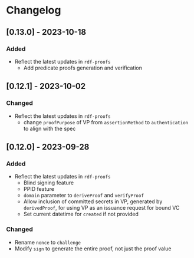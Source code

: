 # Changelog

## [0.13.0] - 2023-10-18

### Added

- Reflect the latest updates in `rdf-proofs`
  - Add predicate proofs generation and verification

## [0.12.1] - 2023-10-02

### Changed

- Reflect the latest updates in `rdf-proofs`
  - change `proofPurpose` of VP from `assertionMethod` to `authentication` to align with the spec

## [0.12.0] - 2023-09-28

### Added

- Reflect the latest updates in `rdf-proofs`
  - Blind signing feature
  - PPID feature
  - `domain` parameter to `deriveProof` and `verifyProof`
  - Allow inclusion of committed secrets in VP, generated by `derivedProof`, for using VP as an issuance request for bound VC
  - Set current datetime for `created` if not provided

### Changed

- Rename `nonce` to `challenge`
- Modify `sign` to generate the entire proof, not just the proof value
